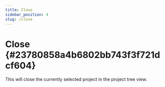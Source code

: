 ```yaml
---
title: Close
sidebar_position: 4
slug: /close
---
```




# Close {#23780858a4b6802bb743f3f721dcf604}


This will close the currently selected project in the project tree view.

